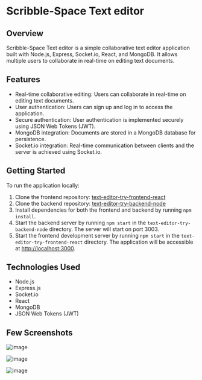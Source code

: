 # Scribble-Space Text editor

## Overview

Scribble-Space Text editor is a simple collaborative text editor application built with Node.js, Express, Socket.io, React, and MongoDB. It allows multiple users to collaborate in real-time on editing text documents.

## Features

- Real-time collaborative editing: Users can collaborate in real-time on editing text documents.
- User authentication: Users can sign up and log in to access the application.
- Secure authentication: User authentication is implemented securely using JSON Web Tokens (JWT).
- MongoDB integration: Documents are stored in a MongoDB database for persistence.
- Socket.io integration: Real-time communication between clients and the server is achieved using Socket.io.

## Getting Started

To run the application locally:

1. Clone the frontend repository: [text-editor-try-frontend-react](https://github.com/abhinabadutta2019/text-editor-try-frontend-react)
2. Clone the backend repository: [text-editor-try-backend-node](https://github.com/abhinabadutta2019/text-editor-try-backend-node)
3. Install dependencies for both the frontend and backend by running `npm install`.
4. Start the backend server by running `npm start` in the `text-editor-try-backend-node` directory. The server will start on port 3003.
5. Start the frontend development server by running `npm start` in the `text-editor-try-frontend-react` directory. The application will be accessible at [http://localhost:3000](http://localhost:3000).

## Technologies Used

- Node.js
- Express.js
- Socket.io
- React
- MongoDB
- JSON Web Tokens (JWT)

## Few Screenshots

![image](https://github.com/abhinabadutta2019/text-editor-try-frontend-react/assets/118996650/ade52466-d616-4a64-b799-3a73d3c7300a)

![image](https://github.com/abhinabadutta2019/text-editor-try-frontend-react/assets/118996650/09048ef4-5dca-432f-9ea4-44f4f5c412d3)

![image](https://github.com/abhinabadutta2019/text-editor-try-frontend-react/assets/118996650/eb01074f-6e9f-4f86-a523-2ae0ee2f820e)


 
